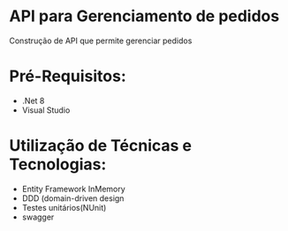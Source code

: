 # API para Gerenciamento de pedidos 

Construção de API que permite gerenciar pedidos

# Pré-Requisitos:
- .Net 8
- Visual Studio

# Utilização de Técnicas e Tecnologias:
- Entity Framework InMemory
- DDD (domain-driven design
- Testes unitários(NUnit)
- swagger
